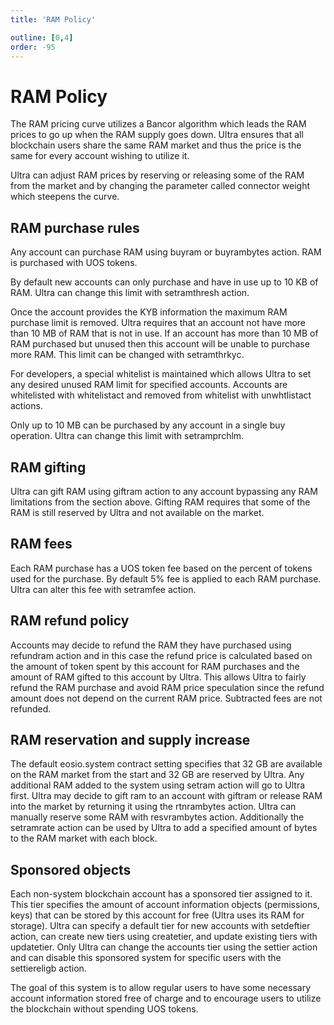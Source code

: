 ```yaml
---
title: 'RAM Policy'

outline: [0,4]
order: -95
---
```


# RAM Policy

The RAM pricing curve utilizes a Bancor algorithm which leads the RAM prices to go up when the RAM supply goes down. Ultra ensures that all blockchain users share the same RAM market and thus the price is the same for every account wishing to utilize it.

Ultra can adjust RAM prices by reserving or releasing some of the RAM from the market and by changing the parameter called connector weight which steepens the curve.

## RAM purchase rules

Any account can purchase RAM using buyram or buyrambytes action. RAM is purchased with UOS tokens.

By default new accounts can only purchase and have in use up to 10 KB of RAM. Ultra can change this limit with setramthresh action.

Once the account provides the KYB information the maximum RAM purchase limit is removed. Ultra requires that an account not have more than 10 MB of RAM that is not in use. If an account has more than 10 MB of RAM purchased but unused then this account will be unable to purchase more RAM. This limit can be changed with setramthrkyc.

For developers, a special whitelist is maintained which allows Ultra to set any desired unused RAM limit for specified accounts. Accounts are whitelisted with whitelistact and removed from whitelist with unwhtlistact actions.

Only up to 10 MB can be purchased by any account in a single buy operation. Ultra can change this limit with setramprchlm.

## RAM gifting

Ultra can gift RAM using giftram action to any account bypassing any RAM limitations from the section above. Gifting RAM requires that some of the RAM is still reserved by Ultra and not available on the market.

## RAM fees

Each RAM purchase has a UOS token fee based on the percent of tokens used for the purchase. By default 5% fee is applied to each RAM purchase. Ultra can alter this fee with setramfee action.

## RAM refund policy

Accounts may decide to refund the RAM they have purchased using refundram action and in this case the refund price is calculated based on the amount of token spent by this account for RAM purchases and the amount of RAM gifted to this account by Ultra. This allows Ultra to fairly refund the RAM purchase and avoid RAM price speculation since the refund amount does not depend on the current RAM price. Subtracted fees are not refunded.

## RAM reservation and supply increase

The default eosio.system contract setting specifies that 32 GB are available on the RAM market from the start and 32 GB are reserved by Ultra. Any additional RAM added to the system using setram action will go to Ultra first. Ultra may decide to gift ram to an account with giftram or release RAM into the market by returning it using the rtnrambytes action. Ultra can manually reserve some RAM with resvrambytes action. Additionally the setramrate action can be used by Ultra to add a specified amount of bytes to the RAM market with each block.

## Sponsored objects

Each non-system blockchain account has a sponsored tier assigned to it. This tier specifies the amount of account information objects (permissions, keys) that can be stored by this account for free (Ultra uses its RAM for storage). Ultra can specify a default tier for new accounts with setdeftier action, can create new tiers using createtier, and update existing tiers with updatetier. Only Ultra can change the accounts tier using the settier action and can disable this sponsored system for specific users with the settiereligb action.

The goal of this system is to allow regular users to have some necessary account information stored free of charge and to encourage users to utilize the blockchain without spending UOS tokens.